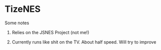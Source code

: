 TizeNES
=======

Some notes

1. Relies on the JSNES Project (not me!)

2. Currently runs like shit on the TV. About half speed. Will try to improve
